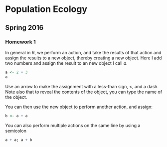 # Population Ecology
## Spring 2016
### Homework 1

In general in R, we perform an action, and take the results of that action and
assign the results to a new object, thereby creating a new object. Here I add
two numbers and assign the result to an new object I call *a*.

```r
a <- 2 + 3
a
```
Use an arrow to make the assignment with a
less-than sign, <, and a dash. Note also that to reveal the contents of the object,
you can type the name of the object.

You can then use the new object to perform another action, and assign:

```r
b <- a + a
```

You can also perform multiple actions on the same line by using a semicolon

```r
a + a; a + b
```